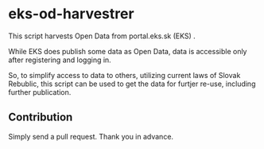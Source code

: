 # eks-od-harvestrer

This script harvests Open Data from portal.eks.sk (EKS) .

While EKS does publish some data as Open Data, data is accessible only after registering and logging in.

So, to simplify access to data to others, utilizing current laws of Slovak Rebublic, this script can be used to get the data for furtjer re-use, including further publication.

## Contribution

Simply send a pull request. Thank you in advance.

